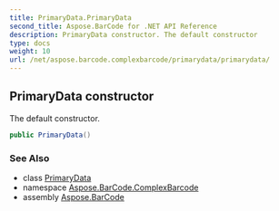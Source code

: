 ```yaml
---
title: PrimaryData.PrimaryData
second_title: Aspose.BarCode for .NET API Reference
description: PrimaryData constructor. The default constructor
type: docs
weight: 10
url: /net/aspose.barcode.complexbarcode/primarydata/primarydata/
---
```

## PrimaryData constructor

The default constructor.

```csharp
public PrimaryData()
```

### See Also

* class [PrimaryData](../)
* namespace [Aspose.BarCode.ComplexBarcode](../../../aspose.barcode.complexbarcode/)
* assembly [Aspose.BarCode](../../../)


